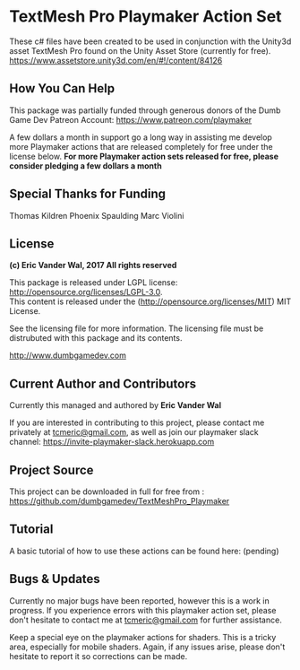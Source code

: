 # TextMesh Pro Playmaker Action Set

These c# files have been created to be used in conjunction with the Unity3d asset TextMesh Pro found on the Unity Asset Store (currently for free). https://www.assetstore.unity3d.com/en/#!/content/84126

## How You Can Help

This package was partially funded through generous donors of the Dumb Game Dev Patreon Account: https://www.patreon.com/playmaker

A few dollars a month in support go a long way in assisting me develop more Playmaker actions that are released completely for free under the license below. **For more Playmaker action sets released for free, please consider pledging a few dollars a month** 

## Special Thanks for Funding

Thomas Kildren
Phoenix Spaulding
Marc Violini

## License

**(c) Eric Vander Wal, 2017 All rights reserved**

This package is released under LGPL license: http://opensource.org/licenses/LGPL-3.0.  
This content is released under the (http://opensource.org/licenses/MIT) MIT License.


See the licensing file for more information. The licensing file must be distrubuted with this package and its contents.

http://www.dumbgamedev.com


## Current Author and Contributors

Currently this managed and authored by **Eric Vander Wal**

If you are interested in contributing to this project, please contact me privately at tcmeric@gmail.com, as well as join our playmaker slack channel: https://invite-playmaker-slack.herokuapp.com

## Project Source

This project can be downloaded in full for free from : https://github.com/dumbgamedev/TextMeshPro_Playmaker

## Tutorial

A basic tutorial of how to use these actions can be found here: (pending)


## Bugs & Updates

Currently no major bugs have been reported, however this is a work in progress. If you experience errors with this playmaker action set, please don't hesitate to contact me at tcmeric@gmail.com for further assistance.

Keep a special eye on the playmaker actions for shaders. This is a tricky area, especially for mobile shaders. Again, if any issues arise, please don't hesitate to report it so corrections can be made.
